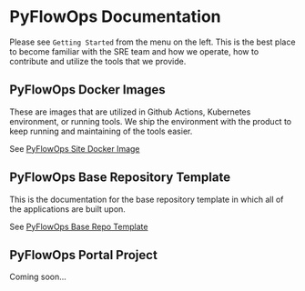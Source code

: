 # PyFlowOps Documentation

Please see `Getting Started` from the menu on the left. This is the best place to become
familiar with the SRE team and how we operate, how to contribute and utilize the tools
that we provide.

## PyFlowOps Docker Images

These are images that are utilized in Github Actions, Kubernetes environment,
or running tools. We ship the environment with the product to keep running and
maintaining of the tools easier.

See [PyFlowOps Site Docker Image](src/docker/index.md)

## PyFlowOps Base Repository Template

This is the documentation for the base repository template in which all of the applications
are built upon.

See [PyFlowOps Base Repo Template](src/base-repo-template/index.md)

## PyFlowOps Portal Project

Coming soon...
